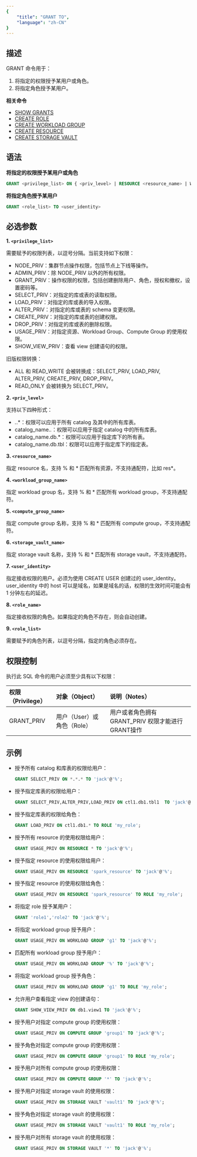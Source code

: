 ```yaml
---
{
    "title": "GRANT TO",
    "language": "zh-CN"
}
---
```


<!--
Licensed to the Apache Software Foundation (ASF) under one
or more contributor license agreements.  See the NOTICE file
distributed with this work for additional information
regarding copyright ownership.  The ASF licenses this file
to you under the Apache License, Version 2.0 (the
"License"); you may not use this file except in compliance
with the License.  You may obtain a copy of the License at

http://www.apache.org/licenses/LICENSE-2.0

Unless required by applicable law or agreed to in writing,
software distributed under the License is distributed on an
"AS IS" BASIS, WITHOUT WARRANTIES OR CONDITIONS OF ANY
KIND, either express or implied.  See the License for the
specific language governing permissions and limitations
under the License.
-->

## 描述

GRANT 命令用于：

1. 将指定的权限授予某用户或角色。
2. 将指定角色授予某用户。

**相关命令**

- [SHOW GRANTS](../../../sql-manual/sql-statements/account-management/SHOW-GRANTS.md)
- [CREATE ROLE](./CREATE-ROLE.md)
- [CREATE WORKLOAD GROUP](../cluster-management/compute-management/CREATE-WORKLOAD-GROUP.md)
- [CREATE RESOURCE](../cluster-management/compute-management/CREATE-RESOURCE.md)
- [CREATE STORAGE VAULT](../cluster-management/storage-management/CREATE-STORAGE-VAULT.md)

## 语法

**将指定的权限授予某用户或角色**

```sql
GRANT <privilege_list> ON { <priv_level> | RESOURCE <resource_name> | WORKLOAD GROUP <workload_group_name> | COMPUTE GROUP <compute_group_name> | STORAGE VAULT <storage_vault_name> } TO { <user_identity> | ROLE <role_name> }
```

**将指定角色授予某用户**

```sql
GRANT <role_list> TO <user_identity> 
```

## 必选参数

**1. `<privilege_list>`**

需要赋予的权限列表，以逗号分隔。当前支持如下权限：

- NODE_PRIV：集群节点操作权限，包括节点上下线等操作。
- ADMIN_PRIV：除 NODE_PRIV 以外的所有权限。
- GRANT_PRIV：操作权限的权限，包括创建删除用户、角色，授权和撤权，设置密码等。
- SELECT_PRIV：对指定的库或表的读取权限。
- LOAD_PRIV：对指定的库或表的导入权限。
- ALTER_PRIV：对指定的库或表的 schema 变更权限。
- CREATE_PRIV：对指定的库或表的创建权限。
- DROP_PRIV：对指定的库或表的删除权限。
- USAGE_PRIV：对指定资源、Workload Group、Compute Group 的使用权限。
- SHOW_VIEW_PRIV：查看 view 创建语句的权限。

旧版权限转换：
- ALL 和 READ_WRITE 会被转换成：SELECT_PRIV, LOAD_PRIV, ALTER_PRIV, CREATE_PRIV, DROP_PRIV。
- READ_ONLY 会被转换为 SELECT_PRIV。

**2. `<priv_level>`**

支持以下四种形式：

- *.*.*：权限可以应用于所有 catalog 及其中的所有库表。
- catalog_name.*.*：权限可以应用于指定 catalog 中的所有库表。
- catalog_name.db.*：权限可以应用于指定库下的所有表。
- catalog_name.db.tbl：权限可以应用于指定库下的指定表。

**3. `<resource_name>`**

指定 resource 名，支持 % 和 * 匹配所有资源，不支持通配符，比如 res*。

**4. `<workload_group_name>`**

指定 workload group 名，支持 % 和 * 匹配所有 workload group，不支持通配符。

**5. `<compute_group_name>`**

指定 compute group 名称，支持 % 和 * 匹配所有 compute group，不支持通配符。

**6. `<storage_vault_name>`**

指定 storage vault 名称，支持 % 和 * 匹配所有 storage vault，不支持通配符。

**7. `<user_identity>`**

指定接收权限的用户。必须为使用 CREATE USER 创建过的 user_identity。user_identity 中的 host 可以是域名，如果是域名的话，权限的生效时间可能会有 1 分钟左右的延迟。

**8. `<role_name>`**

指定接收权限的角色。如果指定的角色不存在，则会自动创建。

**9. `<role_list>`**

需要赋予的角色列表，以逗号分隔，指定的角色必须存在。

## 权限控制

执行此 SQL 命令的用户必须至少具有以下权限：

| 权限（Privilege） | 对象（Object） | 说明（Notes）                 |
| :---------------- | :------------- | :---------------------------- |
| GRANT_PRIV        | 用户（User）或 角色（Role）    | 用户或者角色拥有 GRANT_PRIV 权限才能进行GRANT操作 |

## 示例

- 授予所有 catalog 和库表的权限给用户：

    ```sql
    GRANT SELECT_PRIV ON *.*.* TO 'jack'@'%';
    ```

- 授予指定库表的权限给用户：

    ```sql
    GRANT SELECT_PRIV,ALTER_PRIV,LOAD_PRIV ON ctl1.db1.tbl1  TO 'jack'@'192.8.%';
    ```

- 授予指定库表的权限给角色：

    ```sql
    GRANT LOAD_PRIV ON ctl1.db1.* TO ROLE 'my_role';
    ```

- 授予所有 resource 的使用权限给用户：

    ```sql
    GRANT USAGE_PRIV ON RESOURCE * TO 'jack'@'%';
    ```

- 授予指定 resource 的使用权限给用户：

    ```sql
    GRANT USAGE_PRIV ON RESOURCE 'spark_resource' TO 'jack'@'%';
    ```

- 授予指定 resource 的使用权限给角色：

    ```sql
    GRANT USAGE_PRIV ON RESOURCE 'spark_resource' TO ROLE 'my_role';
    ```

- 将指定 role 授予某用户：

    ```sql
    GRANT 'role1','role2' TO 'jack'@'%';
    ```

- 将指定 workload group 授予用户：

    ```sql
    GRANT USAGE_PRIV ON WORKLOAD GROUP 'g1' TO 'jack'@'%';
    ```

- 匹配所有 workload group 授予用户：

    ```sql
    GRANT USAGE_PRIV ON WORKLOAD GROUP '%' TO 'jack'@'%';
    ```

- 将指定 workload group 授予角色：

    ```sql
    GRANT USAGE_PRIV ON WORKLOAD GROUP 'g1' TO ROLE 'my_role';
    ```

- 允许用户查看指定 view 的创建语句：

    ```sql
    GRANT SHOW_VIEW_PRIV ON db1.view1 TO 'jack'@'%';
    ```

- 授予用户对指定 compute group 的使用权限：

    ```sql
    GRANT USAGE_PRIV ON COMPUTE GROUP 'group1' TO 'jack'@'%';
    ```

- 授予角色对指定 compute group 的使用权限：

    ```sql
    GRANT USAGE_PRIV ON COMPUTE GROUP 'group1' TO ROLE 'my_role';
    ```

- 授予用户对所有 compute group 的使用权限：

    ```sql
    GRANT USAGE_PRIV ON COMPUTE GROUP '*' TO 'jack'@'%';
    ```

- 授予用户对指定 storage vault 的使用权限：

    ```sql
    GRANT USAGE_PRIV ON STORAGE VAULT 'vault1' TO 'jack'@'%';
    ```

- 授予角色对指定 storage vault 的使用权限：

    ```sql
    GRANT USAGE_PRIV ON STORAGE VAULT 'vault1' TO ROLE 'my_role';
    ```

- 授予用户对所有 storage vault 的使用权限：

    ```sql
    GRANT USAGE_PRIV ON STORAGE VAULT '*' TO 'jack'@'%';
    ```